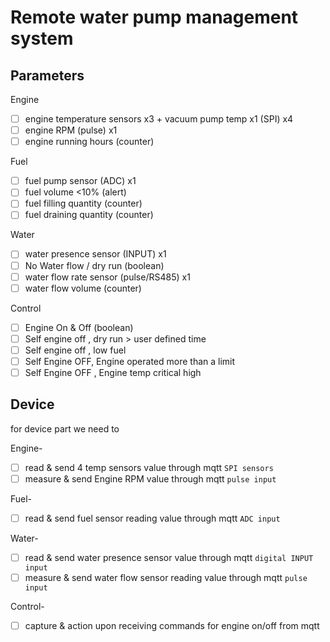 # Remote water pump management system

## Parameters 

Engine

- [ ] engine temperature sensors x3 + vacuum pump temp x1  (SPI) x4
- [ ] engine RPM (pulse) x1
- [ ] engine running hours (counter)

Fuel

- [ ] fuel pump sensor (ADC) x1
- [ ] fuel volume <10% (alert)
- [ ] fuel filling quantity (counter)
- [ ] fuel draining quantity (counter)

Water

- [ ] water presence sensor (INPUT) x1
- [ ] No Water flow / dry run (boolean)
- [ ] water flow rate sensor (pulse/RS485) x1
- [ ] water flow volume (counter)

Control

- [ ] Engine On & Off (boolean)
- [ ] Self engine off , dry run > user defined time
- [ ] Self engine off , low fuel
- [ ] Self Engine OFF, Engine operated more than a limit
- [ ] Self Engine OFF , Engine temp critical high

## Device

for device part we need to

Engine-

- [ ] read & send 4 temp sensors value through mqtt
`SPI sensors`
- [ ] measure & send Engine RPM value through mqtt
`pulse input`

Fuel-

- [ ] read & send fuel sensor reading value through mqtt
`ADC input`

Water-

- [ ] read & send water presence sensor value through mqtt
`digital INPUT input`
- [ ] measure & send water flow sensor reading value through mqtt
`pulse input`

Control-

- [ ] capture & action upon receiving commands for engine on/off from mqtt
